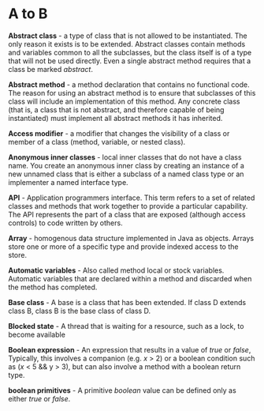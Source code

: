 # A to B


**Abstract class** - a type of class that is not allowed to be instantiated.  The only reason it exists is to be extended.  Abstract classes contain methods and variables common to all the subclasses, but the class itself is of a type that will not be used directly.  Even a single abstract method requires that a class be marked _abstract_.


**Abstract method** - a method declaration that contains no functional code. The reason for using an abstract method is to ensure that subclasses of this class will include an implementation of this method.  Any concrete class (that is, a class that is not abstract, and therefore capable of being instantiated) must implement all abstract methods it has inherited.


**Access modifier** - a modifier that changes the visibility of a class or member of a class (method, variable, or nested class).


**Anonymous inner classes** - local inner classes that do not have a class name.  You create an anonymous inner class by creating an instance of a new unnamed class that is either a subclass of a named class type or an implementer a named interface type.


**API** - Application programmers interface.  This term refers to a set of related classes and methods that work together to provide a particular capability.  The API represents  the part of a class that are exposed (although access controls) to code written by others.


**Array** - homogenous data structure implemented in Java as objects.  Arrays store one or more of a specific type and provide indexed access to the store.


**Automatic variables** - Also called method local or stock variables.  Automatic variables that are declared within a method and discarded when the method has completed.


**Base class** - A base is a class that has been extended.  If class D extends class B, class B is the base class of class D.


**Blocked state** - A thread that is waiting for a resource, such as a lock, to become available


**Boolean expression** -  An expression that results in a value of *true* or *false*,  Typically, this involves a companion (e.g. _x_ > 2) or a boolean condition such as (_x_ < 5 && y > 3), but can also involve a method with a boolean return type.

**boolean primitives** - A primitive _boolean_ value can be defined only as either _true_ or _false_.
